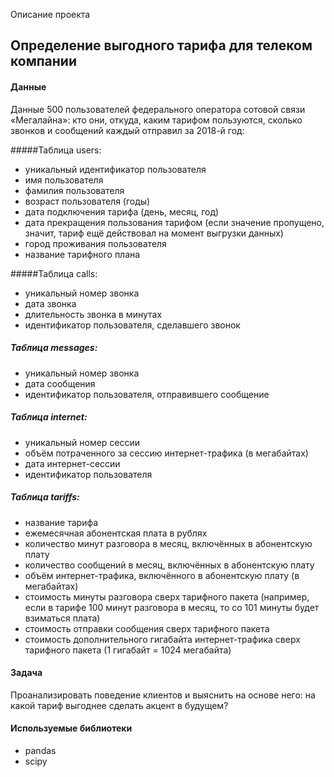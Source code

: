 Описание проекта 

## Определение выгодного тарифа для телеком компании

#### Данные

Данные 500 пользователей федерального оператора сотовой связи «Мегалайна»: кто они, откуда, каким тарифом пользуются, сколько звонков и сообщений каждый отправил за 2018-й год:

#####Таблица users:
 - уникальный идентификатор пользователя
 - имя пользователя
 - фамилия пользователя
 - возраст пользователя (годы)
 - дата подключения тарифа (день, месяц, год)
 - дата прекращения пользования тарифом (если значение пропущено, значит, тариф ещё действовал на момент выгрузки данных)
 - город проживания пользователя
 - название тарифного плана

#####Таблица calls:
  -  уникальный номер звонка
  - дата звонка
  - длительность звонка в минутах
  - идентификатор пользователя, сделавшего звонок
  
##### Таблица messages:
  - уникальный номер звонка
  - дата сообщения
  - идентификатор пользователя, отправившего сообщение
  
##### Таблица internet:
  - уникальный номер сессии
  - объём потраченного за сессию интернет-трафика (в мегабайтах)
  - дата интернет-сессии
  - идентификатор пользователя
  
##### Таблица tariffs:
  - название тарифа
  - ежемесячная абонентская плата в рублях
  - количество минут разговора в месяц, включённых в абонентскую плату
  - количество сообщений в месяц, включённых в абонентскую плату
  - объём интернет-трафика, включённого в абонентскую плату (в мегабайтах)
  - стоимость минуты разговора сверх тарифного пакета (например, если в тарифе 100 минут разговора в месяц, то со 101 минуты будет взиматься плата)
  - стоимость отправки сообщения сверх тарифного пакета
  - стоимость дополнительного гигабайта интернет-трафика сверх тарифного пакета (1 гигабайт = 1024 мегабайта)
  
#### Задача

Проанализировать поведение клиентов и выяснить на основе него: на какой тариф выгоднее сделать акцент в будущем?

#### Используемые библиотеки

- pandas
- scipy
